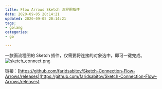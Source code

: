 ```yaml
---
title: Flow Arrows Sketch 流程图插件
date: 2020-09-05 20:14:21
updated: 2020-09-05 20:14:21
tags: 
- golang
categories: 
- go

---
```

一款画流程图的 Sketch 插件，仅需要将连接的对象选中，即可一键完成。
![sketch_connect.png][1]

链接：[https://github.com/faridsabitov/Sketch-Connection-Flow-Arrows/releases](https://github.com/faridsabitov/Sketch-Connection-Flow-Arrows/releases)


  [1]: https://imgs.gnux.cn/usr/uploads/2020/09/1861070178.png